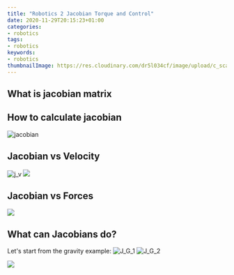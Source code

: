 ```yaml
---
title: "Robotics 2 Jacobian Torque and Control"
date: 2020-11-29T20:15:23+01:00
categories:
- robotics
tags:
- robotics
keywords:
- robotics
thumbnailImage: https://res.cloudinary.com/dr5l034cf/image/upload/c_scale,w_296/v1606679170/Robotics/jacobian_mktjnp.png
---
```


<!--more-->
## What is jacobian matrix
	
## How to calculate jacobian
![jacobian](https://res.cloudinary.com/dr5l034cf/image/upload/c_scale,w_562/v1606679170/Robotics/jacobian_mktjnp.png)

## Jacobian vs Velocity
![j_v](https://res.cloudinary.com/dr5l034cf/image/upload/c_scale,w_100/v1606680230/Robotics/J_V_nisyz6.png)
![](https://res.cloudinary.com/dr5l034cf/image/upload/c_scale,w_120/v1606680337/Robotics/J_V_inverse_fqeghu.png)

## Jacobian vs Forces
![](https://res.cloudinary.com/dr5l034cf/image/upload/c_scale,w_300/v1606680470/Robotics/J_F_lynsu4.png)

## What can Jacobians do?
Let's start from the gravity example:
![J_G_1](https://res.cloudinary.com/dr5l034cf/image/upload/c_scale,w_400/v1606680858/Robotics/J_G_1_ujqljo.png)
![J_G_2](https://res.cloudinary.com/dr5l034cf/image/upload/c_scale,w_400/v1606680858/Robotics/J_G_2_bjyixp.png)

![](https://res.cloudinary.com/dr5l034cf/image/upload/c_scale,w_400/v1606682469/Robotics/PD_zvgxkx.png)
